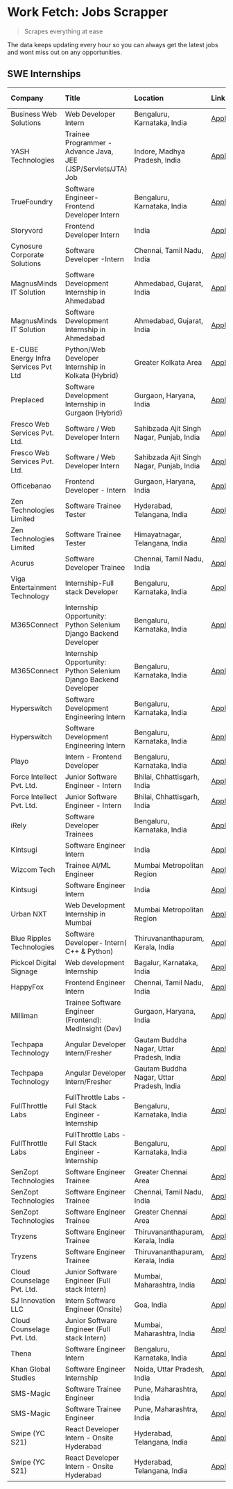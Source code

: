 # Work Fetch: Jobs Scrapper
> Scrapes everything at ease

The data keeps updating every hour so you can always get the latest jobs and wont miss out on any opportunities.

## SWE Internships
<!--START_SECTION:workfetch-->
| Company                              | Title                                                            | Location                                  | Link                                                                                                                                                                                                                                                                                      | Date Posted   |
|:-------------------------------------|:-----------------------------------------------------------------|:------------------------------------------|:------------------------------------------------------------------------------------------------------------------------------------------------------------------------------------------------------------------------------------------------------------------------------------------|:--------------|
| Business Web Solutions               | Web Developer Intern                                             | Bengaluru, Karnataka, India               | [Apply](https://in.linkedin.com/jobs/view/web-developer-intern-at-business-web-solutions-3889115371?position=25&pageNum=0&refId=cwS2QQdK8ZoHl2QTyf4kWQ%3D%3D&trackingId=5voWTOOBpVWPUL%2BfjkvBwg%3D%3D&trk=public_jobs_jserp-result_search-card)                                          | 2024-04-08    |
| YASH Technologies                    | Trainee Programmer - Advance Java, JEE (JSP/Servlets/JTA) Job    | Indore, Madhya Pradesh, India             | [Apply](https://in.linkedin.com/jobs/view/trainee-programmer-advance-java-jee-jsp-servlets-jta-job-at-yash-technologies-3886667670?position=39&pageNum=0&refId=cwS2QQdK8ZoHl2QTyf4kWQ%3D%3D&trackingId=pWzEsK2RF%2ByYd4RJA8J6CA%3D%3D&trk=public_jobs_jserp-result_search-card)           | 2024-04-08    |
| TrueFoundry                          | Software Engineer- Frontend Developer Intern                     | Bengaluru, Karnataka, India               | [Apply](https://in.linkedin.com/jobs/view/software-engineer-frontend-developer-intern-at-truefoundry-3887320206?position=19&pageNum=0&refId=cwS2QQdK8ZoHl2QTyf4kWQ%3D%3D&trackingId=JS19gFeKCmK8d4TDM7j%2Ftw%3D%3D&trk=public_jobs_jserp-result_search-card)                              | 2024-04-05    |
| Storyvord                            | Frontend Developer Intern                                        | India                                     | [Apply](https://in.linkedin.com/jobs/view/frontend-developer-intern-at-storyvord-3518938006?position=15&pageNum=0&refId=cwS2QQdK8ZoHl2QTyf4kWQ%3D%3D&trackingId=d%2Ff1vQz9thWoieKpDrhCmg%3D%3D&trk=public_jobs_jserp-result_search-card)                                                  | 2024-04-04    |
| Cynosure Corporate Solutions         | Software Developer -Intern                                       | Chennai, Tamil Nadu, India                | [Apply](https://in.linkedin.com/jobs/view/software-developer-intern-at-cynosure-corporate-solutions-3884767755?position=23&pageNum=0&refId=cwS2QQdK8ZoHl2QTyf4kWQ%3D%3D&trackingId=gZJr0HgchMKfBxUO2u9MMw%3D%3D&trk=public_jobs_jserp-result_search-card)                                 | 2024-04-04    |
| MagnusMinds IT Solution              | Software Development Internship in Ahmedabad                     | Ahmedabad, Gujarat, India                 | [Apply](https://in.linkedin.com/jobs/view/software-development-internship-in-ahmedabad-at-magnusminds-it-solution-3883933909?position=31&pageNum=0&refId=cwS2QQdK8ZoHl2QTyf4kWQ%3D%3D&trackingId=fuu3aUULgM%2F6QU%2Fll4Kc4A%3D%3D&trk=public_jobs_jserp-result_search-card)               | 2024-04-03    |
| MagnusMinds IT Solution              | Software Development Internship in Ahmedabad                     | Ahmedabad, Gujarat, India                 | [Apply](https://in.linkedin.com/jobs/view/software-development-internship-in-ahmedabad-at-magnusminds-it-solution-3883933909?position=6&pageNum=2&refId=iSL5S5XBxVNwlBu2L5tTKw%3D%3D&trackingId=y3zHOPKUV7ZncMdKQhX2qg%3D%3D&trk=public_jobs_jserp-result_search-card)                    | 2024-04-03    |
| E-CUBE Energy Infra Services Pvt Ltd | Python/Web Developer Internship in Kolkata (Hybrid)              | Greater Kolkata Area                      | [Apply](https://in.linkedin.com/jobs/view/python-web-developer-internship-in-kolkata-hybrid-at-e-cube-energy-infra-services-pvt-ltd-3882160442?position=16&pageNum=0&refId=cwS2QQdK8ZoHl2QTyf4kWQ%3D%3D&trackingId=zeG5TCpvatahrLWnyopXmg%3D%3D&trk=public_jobs_jserp-result_search-card) | 2024-04-02    |
| Preplaced                            | Software Development Internship in Gurgaon (Hybrid)              | Gurgaon, Haryana, India                   | [Apply](https://in.linkedin.com/jobs/view/software-development-internship-in-gurgaon-hybrid-at-preplaced-3880567870?position=20&pageNum=0&refId=cwS2QQdK8ZoHl2QTyf4kWQ%3D%3D&trackingId=BWn9vpFV6asNFplCehPEQA%3D%3D&trk=public_jobs_jserp-result_search-card)                            | 2024-04-01    |
| Fresco Web Services Pvt. Ltd.        | Software / Web Developer Intern                                  | Sahibzada Ajit Singh Nagar, Punjab, India | [Apply](https://in.linkedin.com/jobs/view/software-web-developer-intern-at-fresco-web-services-pvt-ltd-3880552598?position=55&pageNum=0&refId=cwS2QQdK8ZoHl2QTyf4kWQ%3D%3D&trackingId=mrv3X8b3nXVbSyoD90g2aQ%3D%3D&trk=public_jobs_jserp-result_search-card)                              | 2024-04-01    |
| Fresco Web Services Pvt. Ltd.        | Software / Web Developer Intern                                  | Sahibzada Ajit Singh Nagar, Punjab, India | [Apply](https://in.linkedin.com/jobs/view/software-web-developer-intern-at-fresco-web-services-pvt-ltd-3880552598?position=5&pageNum=5&refId=z3rQ2Wmz%2BjgZB0ZoOfw7oA%3D%3D&trackingId=hwpK9FrOE88DFWf6w875GQ%3D%3D&trk=public_jobs_jserp-result_search-card)                             | 2024-04-01    |
| Officebanao                          | Frontend Developer - Intern                                      | Gurgaon, Haryana, India                   | [Apply](https://in.linkedin.com/jobs/view/frontend-developer-intern-at-officebanao-3871265915?position=11&pageNum=0&refId=cwS2QQdK8ZoHl2QTyf4kWQ%3D%3D&trackingId=sChHdsDZ8JyzRDBwQbv2Aw%3D%3D&trk=public_jobs_jserp-result_search-card)                                                  | 2024-03-28    |
| Zen Technologies Limited             | Software Trainee Tester                                          | Hyderabad, Telangana, India               | [Apply](https://in.linkedin.com/jobs/view/software-trainee-tester-at-zen-technologies-limited-3872036112?position=12&pageNum=0&refId=cwS2QQdK8ZoHl2QTyf4kWQ%3D%3D&trackingId=bNjmVufQkWeCLyHH7AHvxg%3D%3D&trk=public_jobs_jserp-result_search-card)                                       | 2024-03-27    |
| Zen Technologies Limited             | Software Trainee Tester                                          | Himayatnagar, Telangana, India            | [Apply](https://in.linkedin.com/jobs/view/software-trainee-tester-at-zen-technologies-limited-3872100214?position=9&pageNum=0&refId=cwS2QQdK8ZoHl2QTyf4kWQ%3D%3D&trackingId=FV9YvcqkmU%2BKnHvGJTU9bg%3D%3D&trk=public_jobs_jserp-result_search-card)                                      | 2024-03-26    |
| Acurus                               | Software Developer Trainee                                       | Chennai, Tamil Nadu, India                | [Apply](https://in.linkedin.com/jobs/view/software-developer-trainee-at-acurus-3871400616?position=18&pageNum=0&refId=cwS2QQdK8ZoHl2QTyf4kWQ%3D%3D&trackingId=xF0MoBFiwx1Cmif%2BeqJ%2FRA%3D%3D&trk=public_jobs_jserp-result_search-card)                                                  | 2024-03-26    |
| Viga Entertainment Technology        | Internship-Full stack Developer                                  | Bengaluru, Karnataka, India               | [Apply](https://in.linkedin.com/jobs/view/internship-full-stack-developer-at-viga-entertainment-technology-3870669789?position=24&pageNum=0&refId=cwS2QQdK8ZoHl2QTyf4kWQ%3D%3D&trackingId=3oVgzHr%2F05Z6wz5WUI3KrA%3D%3D&trk=public_jobs_jserp-result_search-card)                        | 2024-03-25    |
| M365Connect                          | Internship Opportunity: Python Selenium Django Backend Developer | Bengaluru, Karnataka, India               | [Apply](https://in.linkedin.com/jobs/view/internship-opportunity-python-selenium-django-backend-developer-at-m365connect-3868219387?position=60&pageNum=0&refId=cwS2QQdK8ZoHl2QTyf4kWQ%3D%3D&trackingId=gRFDQRJDeOjs6mOWK6ragA%3D%3D&trk=public_jobs_jserp-result_search-card)            | 2024-03-24    |
| M365Connect                          | Internship Opportunity: Python Selenium Django Backend Developer | Bengaluru, Karnataka, India               | [Apply](https://in.linkedin.com/jobs/view/internship-opportunity-python-selenium-django-backend-developer-at-m365connect-3868219387?position=10&pageNum=5&refId=z3rQ2Wmz%2BjgZB0ZoOfw7oA%3D%3D&trackingId=5lKVRGXpHLb6%2FIOa%2BKHwLA%3D%3D&trk=public_jobs_jserp-result_search-card)      | 2024-03-24    |
| Hyperswitch                          | Software Development Engineering Intern                          | Bengaluru, Karnataka, India               | [Apply](https://in.linkedin.com/jobs/view/software-development-engineering-intern-at-hyperswitch-3865513498?position=54&pageNum=0&refId=cwS2QQdK8ZoHl2QTyf4kWQ%3D%3D&trackingId=IWHB%2BBHuCNiBw%2FcRbWekNA%3D%3D&trk=public_jobs_jserp-result_search-card)                                | 2024-03-23    |
| Hyperswitch                          | Software Development Engineering Intern                          | Bengaluru, Karnataka, India               | [Apply](https://in.linkedin.com/jobs/view/software-development-engineering-intern-at-hyperswitch-3865513498?position=4&pageNum=5&refId=z3rQ2Wmz%2BjgZB0ZoOfw7oA%3D%3D&trackingId=D3r7KIhj366N%2FeoPcxagXQ%3D%3D&trk=public_jobs_jserp-result_search-card)                                 | 2024-03-23    |
| Playo                                | Intern - Frontend Developer                                      | Bengaluru, Karnataka, India               | [Apply](https://in.linkedin.com/jobs/view/intern-frontend-developer-at-playo-3864131172?position=6&pageNum=0&refId=cwS2QQdK8ZoHl2QTyf4kWQ%3D%3D&trackingId=jA1E8nKc7L5zziKa8%2FbLHA%3D%3D&trk=public_jobs_jserp-result_search-card)                                                       | 2024-03-22    |
| Force Intellect Pvt. Ltd.            | Junior Software Engineer - Intern                                | Bhilai, Chhattisgarh, India               | [Apply](https://in.linkedin.com/jobs/view/junior-software-engineer-intern-at-force-intellect-pvt-ltd-3862286436?position=59&pageNum=0&refId=cwS2QQdK8ZoHl2QTyf4kWQ%3D%3D&trackingId=8Os60C1OIAj%2BQOtHVws29w%3D%3D&trk=public_jobs_jserp-result_search-card)                              | 2024-03-19    |
| Force Intellect Pvt. Ltd.            | Junior Software Engineer - Intern                                | Bhilai, Chhattisgarh, India               | [Apply](https://in.linkedin.com/jobs/view/junior-software-engineer-intern-at-force-intellect-pvt-ltd-3862286436?position=9&pageNum=5&refId=z3rQ2Wmz%2BjgZB0ZoOfw7oA%3D%3D&trackingId=T%2FRz6PICDpNWCd9z%2FJLE5g%3D%3D&trk=public_jobs_jserp-result_search-card)                           | 2024-03-19    |
| iRely                                | Software Developer Trainees                                      | Bengaluru, Karnataka, India               | [Apply](https://in.linkedin.com/jobs/view/software-developer-trainees-at-irely-3860566039?position=3&pageNum=0&refId=cwS2QQdK8ZoHl2QTyf4kWQ%3D%3D&trackingId=7ay9dXyryZzjCuU5NGVsxQ%3D%3D&trk=public_jobs_jserp-result_search-card)                                                       | 2024-03-18    |
| Kintsugi                             | Software Engineer Intern                                         | India                                     | [Apply](https://in.linkedin.com/jobs/view/software-engineer-intern-at-kintsugi-3857074071?position=29&pageNum=0&refId=cwS2QQdK8ZoHl2QTyf4kWQ%3D%3D&trackingId=JdZMVGVhoQFGOxN8EcsdZw%3D%3D&trk=public_jobs_jserp-result_search-card)                                                      | 2024-03-16    |
| Wizcom Tech                          | Trainee AI/ML Engineer                                           | Mumbai Metropolitan Region                | [Apply](https://in.linkedin.com/jobs/view/trainee-ai-ml-engineer-at-wizcom-tech-3890335998?position=50&pageNum=0&refId=cwS2QQdK8ZoHl2QTyf4kWQ%3D%3D&trackingId=tq%2F6kT%2B3SnxWXvLofwmnZA%3D%3D&trk=public_jobs_jserp-result_search-card)                                                 | 2024-03-16    |
| Kintsugi                             | Software Engineer Intern                                         | India                                     | [Apply](https://in.linkedin.com/jobs/view/software-engineer-intern-at-kintsugi-3857074071?position=4&pageNum=2&refId=iSL5S5XBxVNwlBu2L5tTKw%3D%3D&trackingId=yx7E15G2LbJ2c%2F%2Fzd8ITdQ%3D%3D&trk=public_jobs_jserp-result_search-card)                                                   | 2024-03-16    |
| Urban NXT                            | Web Development Internship in Mumbai                             | Mumbai Metropolitan Region                | [Apply](https://in.linkedin.com/jobs/view/web-development-internship-in-mumbai-at-urban-nxt-3858090142?position=49&pageNum=0&refId=cwS2QQdK8ZoHl2QTyf4kWQ%3D%3D&trackingId=snJorzZCHyhLGfoM%2F5pgkg%3D%3D&trk=public_jobs_jserp-result_search-card)                                       | 2024-03-15    |
| Blue Ripples Technologies            | Software Developer- Intern( C++ & Python)                        | Thiruvananthapuram, Kerala, India         | [Apply](https://in.linkedin.com/jobs/view/software-developer-intern-c%2B%2B-python-at-blue-ripples-technologies-3855594494?position=17&pageNum=0&refId=cwS2QQdK8ZoHl2QTyf4kWQ%3D%3D&trackingId=bMk%2BRXAXGRa0eSiOarPxpw%3D%3D&trk=public_jobs_jserp-result_search-card)                   | 2024-03-14    |
| Pickcel Digital Signage              | Web development Internship                                       | Bagalur, Karnataka, India                 | [Apply](https://in.linkedin.com/jobs/view/web-development-internship-at-pickcel-digital-signage-3849506118?position=47&pageNum=0&refId=cwS2QQdK8ZoHl2QTyf4kWQ%3D%3D&trackingId=fBg2a79F8WMGX6xCXDYDUg%3D%3D&trk=public_jobs_jserp-result_search-card)                                     | 2024-03-08    |
| HappyFox                             | Frontend Engineer Intern                                         | Chennai, Tamil Nadu, India                | [Apply](https://in.linkedin.com/jobs/view/frontend-engineer-intern-at-happyfox-3848357951?position=41&pageNum=0&refId=cwS2QQdK8ZoHl2QTyf4kWQ%3D%3D&trackingId=xQmZZLYDXKvdICcVWTGEQw%3D%3D&trk=public_jobs_jserp-result_search-card)                                                      | 2024-03-07    |
| Milliman                             | Trainee Software Engineer (Frontend): MedInsight (Dev)           | Gurgaon, Haryana, India                   | [Apply](https://in.linkedin.com/jobs/view/trainee-software-engineer-frontend-medinsight-dev-at-milliman-3792874280?position=10&pageNum=0&refId=cwS2QQdK8ZoHl2QTyf4kWQ%3D%3D&trackingId=LK1SogNaCrnN6UTVtG80rw%3D%3D&trk=public_jobs_jserp-result_search-card)                             | 2024-03-01    |
| Techpapa Technology                  | Angular Developer Intern/Fresher                                 | Gautam Buddha Nagar, Uttar Pradesh, India | [Apply](https://in.linkedin.com/jobs/view/angular-developer-intern-fresher-at-techpapa-technology-3834305862?position=53&pageNum=0&refId=cwS2QQdK8ZoHl2QTyf4kWQ%3D%3D&trackingId=BIynGGGoLYHH9kPcwvgsYw%3D%3D&trk=public_jobs_jserp-result_search-card)                                   | 2024-02-20    |
| Techpapa Technology                  | Angular Developer Intern/Fresher                                 | Gautam Buddha Nagar, Uttar Pradesh, India | [Apply](https://in.linkedin.com/jobs/view/angular-developer-intern-fresher-at-techpapa-technology-3834305862?position=3&pageNum=5&refId=z3rQ2Wmz%2BjgZB0ZoOfw7oA%3D%3D&trackingId=c5K0nALhhAXQyS%2BY5%2B1Kxw%3D%3D&trk=public_jobs_jserp-result_search-card)                              | 2024-02-20    |
| FullThrottle Labs                    | FullThrottle Labs - Full Stack Engineer - Internship             | Bengaluru, Karnataka, India               | [Apply](https://in.linkedin.com/jobs/view/fullthrottle-labs-full-stack-engineer-internship-at-fullthrottle-labs-3829636016?position=51&pageNum=0&refId=cwS2QQdK8ZoHl2QTyf4kWQ%3D%3D&trackingId=t0DKtouItfp2yfHcgFEh5Q%3D%3D&trk=public_jobs_jserp-result_search-card)                     | 2024-02-17    |
| FullThrottle Labs                    | FullThrottle Labs - Full Stack Engineer - Internship             | Bengaluru, Karnataka, India               | [Apply](https://in.linkedin.com/jobs/view/fullthrottle-labs-full-stack-engineer-internship-at-fullthrottle-labs-3829636016?position=1&pageNum=5&refId=z3rQ2Wmz%2BjgZB0ZoOfw7oA%3D%3D&trackingId=qJkVnsFKWLg9VMqMBeuYog%3D%3D&trk=public_jobs_jserp-result_search-card)                    | 2024-02-17    |
| SenZopt Technologies                 | Software Engineer Trainee                                        | Greater Chennai Area                      | [Apply](https://in.linkedin.com/jobs/view/software-engineer-trainee-at-senzopt-technologies-3827688781?position=32&pageNum=0&refId=cwS2QQdK8ZoHl2QTyf4kWQ%3D%3D&trackingId=kEEgqEf2NhqHN3Vx9SEj5A%3D%3D&trk=public_jobs_jserp-result_search-card)                                         | 2024-02-12    |
| SenZopt Technologies                 | Software Engineer Trainee                                        | Chennai, Tamil Nadu, India                | [Apply](https://in.linkedin.com/jobs/view/software-engineer-trainee-at-senzopt-technologies-3827686880?position=42&pageNum=0&refId=cwS2QQdK8ZoHl2QTyf4kWQ%3D%3D&trackingId=Owg5kpngR6BsOEpF1Y%2B4Kw%3D%3D&trk=public_jobs_jserp-result_search-card)                                       | 2024-02-12    |
| SenZopt Technologies                 | Software Engineer Trainee                                        | Greater Chennai Area                      | [Apply](https://in.linkedin.com/jobs/view/software-engineer-trainee-at-senzopt-technologies-3827688781?position=7&pageNum=2&refId=iSL5S5XBxVNwlBu2L5tTKw%3D%3D&trackingId=8xAVmH601Ig9tooQiWp7pg%3D%3D&trk=public_jobs_jserp-result_search-card)                                          | 2024-02-12    |
| Tryzens                              | Software Engineer Trainee                                        | Thiruvananthapuram, Kerala, India         | [Apply](https://in.linkedin.com/jobs/view/software-engineer-trainee-at-tryzens-3809363491?position=33&pageNum=0&refId=cwS2QQdK8ZoHl2QTyf4kWQ%3D%3D&trackingId=IY7KDe5OsQQL%2BWBpaeewmA%3D%3D&trk=public_jobs_jserp-result_search-card)                                                    | 2024-01-18    |
| Tryzens                              | Software Engineer Trainee                                        | Thiruvananthapuram, Kerala, India         | [Apply](https://in.linkedin.com/jobs/view/software-engineer-trainee-at-tryzens-3809363491?position=8&pageNum=2&refId=iSL5S5XBxVNwlBu2L5tTKw%3D%3D&trackingId=liVl1CzclUlAQrSAHIlAJg%3D%3D&trk=public_jobs_jserp-result_search-card)                                                       | 2024-01-18    |
| Cloud Counselage Pvt. Ltd.           | Junior Software Engineer (Full stack Intern)                     | Mumbai, Maharashtra, India                | [Apply](https://in.linkedin.com/jobs/view/junior-software-engineer-full-stack-intern-at-cloud-counselage-pvt-ltd-3803132814?position=28&pageNum=0&refId=cwS2QQdK8ZoHl2QTyf4kWQ%3D%3D&trackingId=fiYyca5yXNsOaKpdigw%2BVQ%3D%3D&trk=public_jobs_jserp-result_search-card)                  | 2024-01-11    |
| SJ Innovation LLC                    | Intern Software Engineer (Onsite)                                | Goa, India                                | [Apply](https://in.linkedin.com/jobs/view/intern-software-engineer-onsite-at-sj-innovation-llc-3799959011?position=38&pageNum=0&refId=cwS2QQdK8ZoHl2QTyf4kWQ%3D%3D&trackingId=gvDNKa8fHnNENLqf4ZLPAA%3D%3D&trk=public_jobs_jserp-result_search-card)                                      | 2024-01-11    |
| Cloud Counselage Pvt. Ltd.           | Junior Software Engineer (Full stack Intern)                     | Mumbai, Maharashtra, India                | [Apply](https://in.linkedin.com/jobs/view/junior-software-engineer-full-stack-intern-at-cloud-counselage-pvt-ltd-3803132814?position=3&pageNum=2&refId=iSL5S5XBxVNwlBu2L5tTKw%3D%3D&trackingId=Bh618mK0cwLC6k8ykzEPVQ%3D%3D&trk=public_jobs_jserp-result_search-card)                     | 2024-01-11    |
| Thena                                | Software Engineer Intern                                         | Bengaluru, Karnataka, India               | [Apply](https://in.linkedin.com/jobs/view/software-engineer-intern-at-thena-3778731751?position=21&pageNum=0&refId=cwS2QQdK8ZoHl2QTyf4kWQ%3D%3D&trackingId=C6BZXYcMRFZpLOZtQqdNYg%3D%3D&trk=public_jobs_jserp-result_search-card)                                                         | 2023-12-05    |
| Khan Global Studies                  | Software Engineer Internship                                     | Noida, Uttar Pradesh, India               | [Apply](https://in.linkedin.com/jobs/view/software-engineer-internship-at-khan-global-studies-3766942197?position=45&pageNum=0&refId=cwS2QQdK8ZoHl2QTyf4kWQ%3D%3D&trackingId=Smnpc%2B5%2FNdJjO51TS5n6JA%3D%3D&trk=public_jobs_jserp-result_search-card)                                   | 2023-11-27    |
| SMS-Magic                            | Software Trainee Engineer                                        | Pune, Maharashtra, India                  | [Apply](https://in.linkedin.com/jobs/view/software-trainee-engineer-at-sms-magic-3761409781?position=30&pageNum=0&refId=cwS2QQdK8ZoHl2QTyf4kWQ%3D%3D&trackingId=0dof456FQiZap82%2BKcmB3Q%3D%3D&trk=public_jobs_jserp-result_search-card)                                                  | 2023-11-16    |
| SMS-Magic                            | Software Trainee Engineer                                        | Pune, Maharashtra, India                  | [Apply](https://in.linkedin.com/jobs/view/software-trainee-engineer-at-sms-magic-3761409781?position=5&pageNum=2&refId=iSL5S5XBxVNwlBu2L5tTKw%3D%3D&trackingId=pVN0fdp1FZMB22XdVLF50w%3D%3D&trk=public_jobs_jserp-result_search-card)                                                     | 2023-11-16    |
| Swipe (YC S21)                       | React Developer Intern - Onsite Hyderabad                        | Hyderabad, Telangana, India               | [Apply](https://in.linkedin.com/jobs/view/react-developer-intern-onsite-hyderabad-at-swipe-yc-s21-3737600089?position=34&pageNum=0&refId=cwS2QQdK8ZoHl2QTyf4kWQ%3D%3D&trackingId=mMax8ADIjP6%2BnY%2B%2FdGYnug%3D%3D&trk=public_jobs_jserp-result_search-card)                             | 2023-10-13    |
| Swipe (YC S21)                       | React Developer Intern - Onsite Hyderabad                        | Hyderabad, Telangana, India               | [Apply](https://in.linkedin.com/jobs/view/react-developer-intern-onsite-hyderabad-at-swipe-yc-s21-3737600089?position=9&pageNum=2&refId=iSL5S5XBxVNwlBu2L5tTKw%3D%3D&trackingId=4zQpJdVJ51hv0xU2kwUv7Q%3D%3D&trk=public_jobs_jserp-result_search-card)                                    | 2023-10-13    |
<!--END_SECTION:workfetch-->
